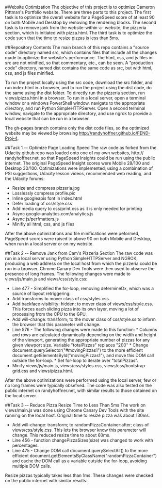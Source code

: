 #Website Optimization
The objective of this project is to optimize Cameron Pittman's Portfolio website.  There are three parts to this project.  The first task is to optimize the overall website for a PageSpeed score of at least 90 on both Mobile and Desktop by removing the rendering blocks.  The second task is to remove jank from the website-within-a- website, the pizzeria section, which is initiated with pizza.html. The third task is to optimize the code such that the time to resize pizzas is less than 5ms.

##Repository Contents
The main branch of this repo contains a "source code" directory named src, which contains files that include all the changes made to optimize the website's performance.  The html, css, and js files in src are not minified, so that commentary, etc., can be seen.  A "production code" directory, named dist contains the same code as src, but with html, css, and js files minified.

To run the project locally using the src code, download the src folder, and run index.html in a browser, and to run the project using the dist code, do the same using the dist folder.  To directly run the pizzeria section, run views/pizza.html in a browser.  To run in a local server, open a terminal window or a windows PowerShell window, navigate to the appropriate directory, and run Python SimpleHTTPServer.  Open a second terminal window, navigate to the appropriate directory, and use ngrok to provide a local website that can be run in a browser.

The gh-pages branch contains only the dist code files, so the optimized website may be viewed by browsing http://randyhoffner.github.io/FEND-Proj-4.

##Task 1 -- Optimize Page Loading Speed
The raw code as forked from the Udacity github repo was loaded onto one of my own websites, http:// randyhoffner.net, so that PageSpeed Insights could be run using the public internet.  The original PageSpeed Insight scores were Mobile 28/100 and Desktop 30/100.  Optimizations were implemented, using a combination of PSI suggestions, Udacity lesson videos, recommended web reading, and the Udacity forums: 
  * Resize and compress pizzeria.jpg
  * Losslessly compress profile.pic
  * Inline googleapis font in index.html
  * Defer loading of css/style.css
  * Add media query to css/print.css as it is only needed for printing
  * Async google-analytics.com/analytics.js
  * Async js/perfmatters.js
  * Minifiy all html, css, and js files

  After the above optimizations and file minifications were peformed, PageSpeed scores were raised to above 90 on both Mobile and Desktop, when run in a local server or on my website.
  
  
##Task 2 -- Remove Jank from Cam's Pizzeria Section
The raw code was run in a local server using Python SimpleHTTPServer and NGROK, producing a web address on the local host from which the pizzeria could be run in a browser.  Chrome Canary Dev Tools were then used to observe the presence of long frames.  The following changes were made to views/js/main.js and views/css/style.css:
   * Line 477 - Simplified the for-loop, removing determineDx, which was a source of layout retriggering.
   * Add transforms to mover class of css/styles.css.
   * Add backface-visibility: hidden; to mover class of views/css/style.css. This forces each sliding pizza into its own layer, moving a lot of processing from  the CPU to the GPU.
  * Add will-change: transform; to the mover class of css/style.ss to inform the browser that this parameter will change.
  * Line 576 - The following changes were made to this function:
		* Columns and rows are calculated dynamically depending on the width and height of the viewport, generating the appropriate number of pizzas for any given viewport size.  Variable "totalPizzas" replaces "200"
		* Change document.querySelector("#movingPizzas1") to the more efficient document.getElementsById("movingPizzas1"), and move this DOM call outside the for-loop.
		* Set for-loop to iterate over "totalPizzas".
  * Minify views/js/main.js, views/css/styles.css, views/css/bootstrap-grid.css and views/pizza.html.

After the above optimizations were performed using the local server, few or no long frames were typically obsefved.  The code was also tested on the public internet on randyhoffner.net, with similar results to those obtained on the local server.

##Task 3 -- Reduce Pizza Resize Time to Less Than 5ms
The work on views/main.js was done using Chrome Canary Dev Tools with the site running on the local host.  Original time to resize pizza was about 130ms.
  * Add will-change: transform; to randomPizzaContainer:after; class of views/css/style.css.  This lets the browser know this parameter will change.  This reduced resize time to about 60ms.
  * Line 456 - function changePizzaSizes(size) was changed to work with percentages.  
  * Line 475 - Change DOM call document.querySelectAll() to the more efficient document.getElementsByClassName("randomPizzaContainer") and cache the DOM call as a variable outside the for-loop, avoiding multiple DOM calls.

Resize pizzas typically takes less than 1ms.  These changes were checked on the public internet with similar results.